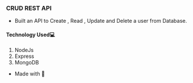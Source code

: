 ### CRUD REST API

- Built an API to Create , Read , Update and Delete a user from Database.


#### Technology Used💻
  1. NodeJs
  2. Express
  3. MongoDB 

- Made with 💓
